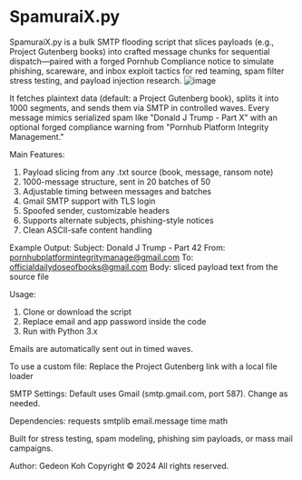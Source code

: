 # SpamuraiX.py
SpamuraiX.py is a bulk SMTP flooding script that slices payloads (e.g., Project Gutenberg books) into crafted message chunks for sequential dispatch—paired with a forged Pornhub Compliance notice to simulate phishing, scareware, and inbox exploit tactics for red teaming, spam filter stress testing, and payload injection research.
![image](https://github.com/user-attachments/assets/348d5838-8832-41d7-aa58-f93679d0fe35)

It fetches plaintext data (default: a Project Gutenberg book), splits it into 1000 segments, and sends them via SMTP in controlled waves. Every message mimics serialized spam like "Donald J Trump - Part X" with an optional forged compliance warning from "Pornhub Platform Integrity Management."

Main Features:
1. Payload slicing from any .txt source (book, message, ransom note)
2. 1000-message structure, sent in 20 batches of 50
3. Adjustable timing between messages and batches
4. Gmail SMTP support with TLS login
5. Spoofed sender, customizable headers
6. Supports alternate subjects, phishing-style notices
7. Clean ASCII-safe content handling

Example Output:
  Subject: Donald J Trump - Part 42
  From: pornhubplatformintegritymanage@gmail.com
  To: officialdailydoseofbooks@gmail.com
  Body: sliced payload text from the source file

Usage:
1. Clone or download the script
2. Replace email and app password inside the code
3. Run with Python 3.x

Emails are automatically sent out in timed waves.

To use a custom file:
Replace the Project Gutenberg link with a local file loader

SMTP Settings:
Default uses Gmail (smtp.gmail.com, port 587). Change as needed.

Dependencies:
requests
smtplib
email.message
time
math

Built for stress testing, spam modeling, phishing sim payloads, or mass mail campaigns.

Author: Gedeon Koh
Copyright © 2024
All rights reserved.
